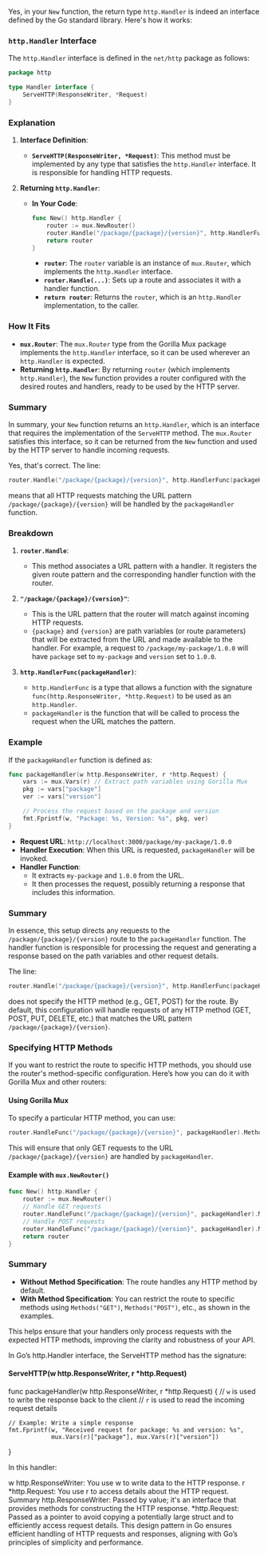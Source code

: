 Yes, in your `New` function, the return type `http.Handler` is indeed an interface defined by the Go standard library. Here's how it works:

### `http.Handler` Interface

The `http.Handler` interface is defined in the `net/http` package as follows:

```go
package http

type Handler interface {
    ServeHTTP(ResponseWriter, *Request)
}
```

### Explanation

1. **Interface Definition**:
   - **`ServeHTTP(ResponseWriter, *Request)`**: This method must be implemented by any type that satisfies the `http.Handler` interface. It is responsible for handling HTTP requests.

2. **Returning `http.Handler`**:
   - **In Your Code**:
     ```go
     func New() http.Handler {
         router := mux.NewRouter()
         router.Handle("/package/{package}/{version}", http.HandlerFunc(packageHandler))
         return router
     }
     ```
     - **`router`**: The `router` variable is an instance of `mux.Router`, which implements the `http.Handler` interface.
     - **`router.Handle(...)`**: Sets up a route and associates it with a handler function.
     - **`return router`**: Returns the `router`, which is an `http.Handler` implementation, to the caller.

### How It Fits

- **`mux.Router`**: The `mux.Router` type from the Gorilla Mux package implements the `http.Handler` interface, so it can be used wherever an `http.Handler` is expected.
- **Returning `http.Handler`**: By returning `router` (which implements `http.Handler`), the `New` function provides a router configured with the desired routes and handlers, ready to be used by the HTTP server.

### Summary

In summary, your `New` function returns an `http.Handler`, which is an interface that requires the implementation of the `ServeHTTP` method. The `mux.Router` satisfies this interface, so it can be returned from the `New` function and used by the HTTP server to handle incoming requests.


Yes, that's correct. The line:

```go
router.Handle("/package/{package}/{version}", http.HandlerFunc(packageHandler))
```

means that all HTTP requests matching the URL pattern `/package/{package}/{version}` will be handled by the `packageHandler` function.

### Breakdown

1. **`router.Handle`**:
   - This method associates a URL pattern with a handler. It registers the given route pattern and the corresponding handler function with the router.

2. **`"/package/{package}/{version}"`**:
   - This is the URL pattern that the router will match against incoming HTTP requests. 
   - `{package}` and `{version}` are path variables (or route parameters) that will be extracted from the URL and made available to the handler. For example, a request to `/package/my-package/1.0.0` will have `package` set to `my-package` and `version` set to `1.0.0`.

3. **`http.HandlerFunc(packageHandler)`**:
   - `http.HandlerFunc` is a type that allows a function with the signature `func(http.ResponseWriter, *http.Request)` to be used as an `http.Handler`.
   - `packageHandler` is the function that will be called to process the request when the URL matches the pattern.

### Example

If the `packageHandler` function is defined as:

```go
func packageHandler(w http.ResponseWriter, r *http.Request) {
    vars := mux.Vars(r) // Extract path variables using Gorilla Mux
    pkg := vars["package"]
    ver := vars["version"]

    // Process the request based on the package and version
    fmt.Fprintf(w, "Package: %s, Version: %s", pkg, ver)
}
```

- **Request URL**: `http://localhost:3000/package/my-package/1.0.0`
- **Handler Execution**: When this URL is requested, `packageHandler` will be invoked.
- **Handler Function**:
  - It extracts `my-package` and `1.0.0` from the URL.
  - It then processes the request, possibly returning a response that includes this information.

### Summary

In essence, this setup directs any requests to the `/package/{package}/{version}` route to the `packageHandler` function. The handler function is responsible for processing the request and generating a response based on the path variables and other request details.

The line:

```go
router.Handle("/package/{package}/{version}", http.HandlerFunc(packageHandler))
```

does not specify the HTTP method (e.g., GET, POST) for the route. By default, this configuration will handle requests of any HTTP method (GET, POST, PUT, DELETE, etc.) that matches the URL pattern `/package/{package}/{version}`.

### Specifying HTTP Methods

If you want to restrict the route to specific HTTP methods, you should use the router's method-specific configuration. Here’s how you can do it with Gorilla Mux and other routers:

#### Using Gorilla Mux

To specify a particular HTTP method, you can use:

```go
router.HandleFunc("/package/{package}/{version}", packageHandler).Methods("GET")
```

This will ensure that only GET requests to the URL `/package/{package}/{version}` are handled by `packageHandler`.

#### Example with `mux.NewRouter()`

```go
func New() http.Handler {
    router := mux.NewRouter()
    // Handle GET requests
    router.HandleFunc("/package/{package}/{version}", packageHandler).Methods("GET")
    // Handle POST requests
    router.HandleFunc("/package/{package}/{version}", packageHandler).Methods("POST")
    return router
}
```

### Summary

- **Without Method Specification**: The route handles any HTTP method by default.
- **With Method Specification**: You can restrict the route to specific methods using `Methods("GET")`, `Methods("POST")`, etc., as shown in the examples. 

This helps ensure that your handlers only process requests with the expected HTTP methods, improving the clarity and robustness of your API.

In Go’s http.Handler interface, the ServeHTTP method has the signature:

#### ServeHTTP(w http.ResponseWriter, r *http.Request)

func packageHandler(w http.ResponseWriter, r *http.Request) {
    // `w` is used to write the response back to the client
    // `r` is used to read the incoming request details

    // Example: Write a simple response
    fmt.Fprintf(w, "Received request for package: %s and version: %s", 
                mux.Vars(r)["package"], mux.Vars(r)["version"])
}

In this handler:

w http.ResponseWriter: You use w to write data to the HTTP response.
r *http.Request: You use r to access details about the HTTP request.
Summary
http.ResponseWriter: Passed by value; it's an interface that provides methods for constructing the HTTP response.
*http.Request: Passed as a pointer to avoid copying a potentially large struct and to efficiently access request details.
This design pattern in Go ensures efficient handling of HTTP requests and responses, aligning with Go’s principles of simplicity and performance.